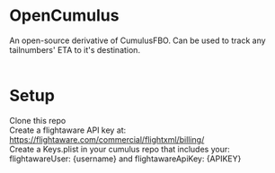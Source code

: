 # OpenCumulus <br />

An open-source derivative of CumulusFBO. Can be used to track any tailnumbers' ETA to it's destination. <br /><br />

# Setup <br />

Clone this repo <br />
Create a flightaware API key at: https://flightaware.com/commercial/flightxml/billing/ <br />
Create a Keys.plist in your cumulus repo that includes your: flightawareUser: {username} and flightawareApiKey: {APIKEY}
